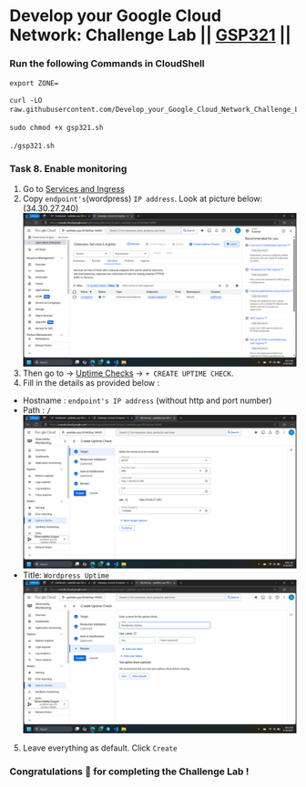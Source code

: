 # Develop your Google Cloud Network: Challenge Lab || [GSP321](https://www.cloudskillsboost.google/focuses/10603?parent=catalog) ||

### Run the following Commands in CloudShell

```
export ZONE=
```

```
curl -LO raw.githubusercontent.com/Develop_your_Google_Cloud_Network_Challenge_Lab/gsp321.sh

sudo chmod +x gsp321.sh

./gsp321.sh
```

### Task 8. Enable monitoring

1. Go to [Services and Ingress](https://console.cloud.google.com/kubernetes/discovery)
2. Copy `endpoint's`(wordpress) `IP address`. Look at picture below: (34.30.27.240)
   ![alt text](image.png)
3. Then go to -> [Uptime Checks](https://console.cloud.google.com/monitoring/uptime) -> `+ CREATE UPTIME CHECK`.
4. Fill in the details as provided below :

- Hostname : `endpoint's IP address` (without http and port number)
- Path : `/`
  ![alt text](image-2.png)
- Title: `Wordpress Uptime`
  ![alt text](image-1.png)

5. Leave everything as default. Click `Create`

### Congratulations 🎉 for completing the Challenge Lab !
